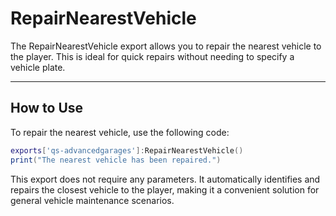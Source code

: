 # RepairNearestVehicle

The RepairNearestVehicle export allows you to repair the nearest vehicle to the player. This is ideal for quick repairs without needing to specify a vehicle plate.

***

## How to Use

To repair the nearest vehicle, use the following code:

```lua
exports['qs-advancedgarages']:RepairNearestVehicle()
print("The nearest vehicle has been repaired.")
```

This export does not require any parameters. It automatically identifies and repairs the closest vehicle to the player, making it a convenient solution for general vehicle maintenance scenarios.
